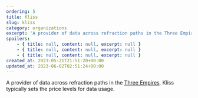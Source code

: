 ```yaml
---
ordering: 5
title: Kliss
slug: kliss
category: organizations
excerpt: 'A provider of data across refraction paths in the Three Empires. Kliss typically sets the price leve...'
spoilers:
    - { title: null, content: null, excerpt: null }
    - { title: null, content: null, excerpt: null }
    - { title: null, content: null, excerpt: null }
created_at: 2023-05-21T21:51:20+00:00
updated_at: 2023-06-02T02:51:24+00:00
---
```

A provider of data across refraction paths in the [Three Empires](/category/organizations/three-empires). Kliss typically sets the price levels for data usage.
